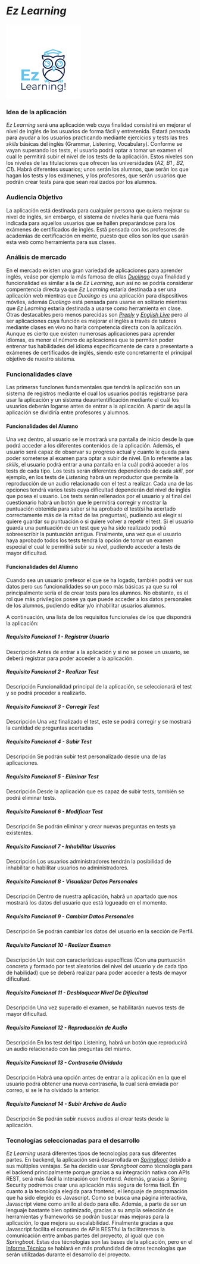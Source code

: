 # *Ez Learning*

!["Icono"](https://github.com/Jaregonz/P1_RegueraGonzalezJacinto_DWEC/blob/main/imagenes/Icono%20EzLearning.png)



### Idea de la aplicación

*Ez Learning* será una aplicación web cuya finalidad consistirá  en mejorar el nivel de inglés de los usuarios de forma fácil y entretenida.
Estará pensada para ayudar a los usuarios practicando mediante ejercicios y tests las tres _skills_ básicas del inglés (Grammar, Listening, Vocabulary).
Conforme se vayan superando los tests, el usuario podrá optar a tomar un examen el cual le permitirá subir el nivel de los tests de la aplicación. Estos niveles son los niveles de las titulaciones que ofrecen las universidades (*A2, B1 , B2, C1*). Habrá diferentes usuarios; unos serán los alumnos, que serán los que hagan los tests y los exámenes, y los profesores, que serán usuarios que podrán crear tests para que sean realizados por los alumnos.

### Audiencia Objetivo

La aplicación está destinada para cualquier persona que quiera mejorar su nivel de inglés, sin embargo, el sistema de niveles haría que fuera más indicada para aquellos usuarios que se hallen preparándose para los exámenes de certificados de inglés. Está pensada con los profesores de academias de certificación en mente, puesto que ellos son los que usarán esta web como herramienta para sus clases.

### Análisis de mercado

En el mercado existen una gran variedad de aplicaciones para aprender inglés, veáse por ejemplo la más famosa de ellas [_Duolingo_](https://es.duolingo.com/) cuya finalidad y funcionalidad es similar a la de *Ez Learning*, aun así no se podría considerar compentencia directa ya que *Ez Learning* estaría destinada a ser una aplicación web mientras que _Duolingo_ es una aplicación para dispositivos móviles, además _Duolingo_ está pensada para usarse en solitario mientras que _Ez Learning_ estaría destinada a usarse como herramienta en clase. Otras destacables pero menos parecidas son [_Preply_](https://preply.com/es/) y [_English Live_](https://englishlive.ef.com/es-es/) pero al ser aplicaciones cuya función es mejorar el inglés a través de tutores mediante clases en vivo no haría competencia directa con la aplicación.
Aunque es cierto que existen numerosas aplicaciones para aprender idiomas, es menor el número de aplicaciones que te permiten poder entrenar tus habilidades del idioma específicamente de cara a presentarte a exámenes de certificados de inglés, siendo este concretamente el principal objetivo de nuestro sistema.

### Funcionalidades clave

Las primeras funciones fundamentales que tendrá la aplicación son un sistema de registros mediante el cual los usuarios podrás registrarse para usar la aplicación y un sistema deauntentificación mediante el cuál los usuarios deberán logarse antes de entrar a la aplicación. A partir de aquí la aplicación se dividiría entre profesores y alumnos.

#### Funcionalidades del Alumno
Una vez dentro, al usuario se le mostrará una pantalla de inicio desde la que podrá acceder a los diferentes contenidos de la aplicación. Además, el usuario será capaz de observar su progreso actual y cuanto le queda para poder someterse al examen para optar a subir de nivel. 
En lo referente a las _skills_, el usuario podrá entrar a una pantalla en la cuál podrá acceder a los tests de cada tipo. Los tests serán diferentes dependiendo de cada _skill_, por ejemplo, en los tests de _Listening_ habrá un reproductor que permite la reproducción de un audio relacionado con el test a realizar. Cada una de las opciones tendrá varios tests cuya dificultad dependerán del nivel de inglés que posea el usuario. Los tests serán rellenados por el usuario y al final del cuestionario habrá un botón que le permitirá corregir y mostrar la puntuación obtenida para saber si ha aprobado el test(si ha acertado correctamente más de la mitad de las preguntas), pudiendo así elegir si 
quiere guardar su puntuación o si quiere volver a repetir el test. Si el usuario guarda una puntuación de un
test que ya ha sido realizado podrá sobreescribir la puntuación antigua.
Finalmente, una vez que el usuario haya aprobado todos los tests tendrá la opción de tomar un examen especial el cual le permitirá subir su nivel, pudiendo acceder a tests de mayor dificultad. 

#### Funcionalidades del Alumno
Cuando sea un usuario prefesor el que se ha logado, también podrá ver sus datos pero sus funcionalidades so un poco más básicas ya que su rol principalmente sería el de crear tests para los alumnos. No obstante, es el rol que más privilegios posee ya que puede acceder a los datos personales de los alumnos, pudiendo editar y/o inhabilitar usuarios alumnos.


A continuación, una lista de los requisitos funcionales de los que dispondrá la aplicación:

##### Requisito Funcional 1 - Registrar Usuario
Descripción
Antes de entrar a la aplicación y si no se posee un usuario, se deberá registrar para poder acceder a la aplicación.

##### Requisito Funcional 2 - Realizar Test
Descripción
Funcionalidad principal de la aplicación, se seleccionará el test y se podrá proceder a realizarlo.

##### Requisito Funcional 3 - Corregir Test
Descripción
Una vez finalizado el test, este se podrá corregir y se mostrará la cantidad de preguntas acertadas

##### Requisito Funcional 4 - Subir Test
Descripción
Se podrán subir test personalizado desde una de las aplicaciones.

##### Requisito Funcional 5 - Eliminar Test
Descripción
Desde la aplicación que es capaz de subir tests, también se podrá eliminar tests.

##### Requisito Funcional 6 - Modificar Test
Descripción
Se podrán eliminar y crear nuevas preguntas en tests ya existentes.

##### Requisito Funcional 7 - Inhabilitar Usuarios
Descripción
Los usuarios administradores tendrán la posibilidad de inhabilitar o habilitar usuarios no administradores.

##### Requisito Funcional 8 - Visualizar Datos Personales
Descripción
Dentro de nuestra aplicación, habrá un apartado que nos mostrará los datos del usuario que está logueado en el momento. 

##### Requisito Funcional 9 - Cambiar Datos Personales
Descripción
Se podrán cambiar los datos del usuario en la sección de Perfil. 

##### Requisito Funcional 10 - Realizar Examen
Descripción
Un test con características específicas (Con una puntuación concreta y formado por test aleatorios del nivel del usuario y de cada tipo de habilidad) que se deberá realizar para poder acceder a tests de mayor dificultad.

##### Requisito Funcional 11 - Desbloquear Nivel De Dificultad
Descripción
Una vez superado el examen, se habilitarán nuevos tests de mayor dificultad.

##### Requisito Funcional 12 - Reproducción de Audio
Descripción
En los test del tipo Listening, habrá un botón que reproducirá un audio relacionado con las preguntas del mismo.

##### Requisito Funcional 13 - Contraseña Olvidada
Descripción
Habrá una opción antes de entrar a la aplicación en la que el usuario podrá obtener una nueva contraseña, la cual será enviada por correo, si se le ha olvidado la anterior.

##### Requisito Funcional 14 - Subir Archivo de Audio
Descripción
Se podrán subir nuevos audios al crear tests desde la aplicación.




### Tecnologías seleccionadas para el desarrollo
*Ez Learning* usará diferentes tipos de tecnologías para sus diferentes partes. En backend, la aplicación será desarrollada en [_Springboot_](https://spring.io/projects/spring-boot) debido a sus múltiples ventajas. Se ha decidio usar _Springboot_ como técnología para el backend principalmente porque gracias a su integración nativa con APIs REST, será más fácil la interación con frontend. Además, gracias a Spring Security podremos crear una aplicación más segura de forma fácil.
En cuanto a la tecnología elegida para frontend, el lenguaje de programación que ha sido elegido es Javascript. Como se busca una página interactiva, Javascript viene como anillo al dedo para ello. Además, a parte de ser un lenguaje bastante bien optimizado, gracias a su amplia selección de herramientas y frameworks se podrán buscar más mejoras para la aplicación, lo que mejora su escalabilidad. Finalmente gracias a que Javascript facilita el consumo de APIs RESTful la facilitaremos la comunicación entre ambas partes del proyecto, al igual que con _Springboot_.
Estas dos técnologías son las bases de la aplicación, pero en el [Informe Técnico](https://github.com/Jaregonz/P1_RegueraGonzalezJacinto_DWEC/blob/main/Informe_Tecnico_Proyecto1.md) se hablará en más profundidad de otras tecnologías que serán utilizadas durante el desarrollo del proyecto.


